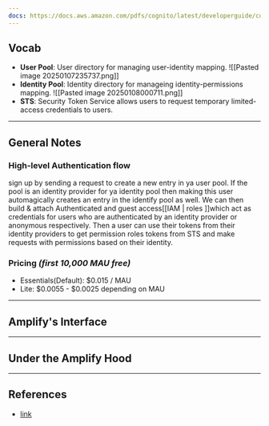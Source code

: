 ```yaml
---
docs: https://docs.aws.amazon.com/pdfs/cognito/latest/developerguide/cognito-dg.pdf#cognito-user-pools
---
```

## Vocab
- **User Pool**: User directory for managing user-identity mapping.
![[Pasted image 20250107235737.png]]
- **Identity Pool**: Identity directory for manageing identity-permissions mapping.
![[Pasted image 20250108000711.png]]
- **STS**: Security Token Service allows users to request temporary limited-access credentials to users.

---
## General Notes

### High-level Authentication flow

sign up by sending a request to create a new entry in ya user pool. If the pool is an identity provider for ya identity pool then making this user automagically creates an entry in the identify pool as well. We can then build & attach Authenticated and guest access[[IAM | roles ]]which act as credentials for users who are authenticated by an identity provider or anonymous respectively. Then a user can use their tokens from their identity providers to get permission roles tokens from STS and make requests with permissions based on their identity.
### Pricing *(first 10,000 MAU free)*
- Essentials(Default): $0.015 / MAU
- Lite: $0.0055 - $0.0025 depending on MAU

---
## Amplify's Interface

---
## Under the Amplify Hood

---
## References
- [link](https://www.google.com)
